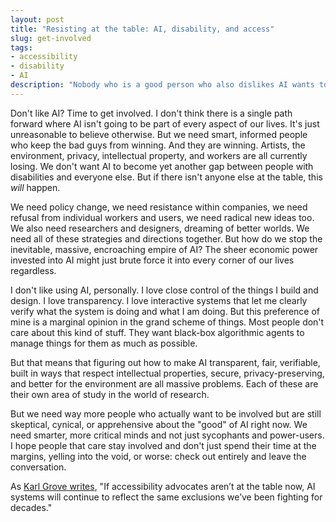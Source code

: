```yaml
---
layout: post
title: "Resisting at the table: AI, disability, and access"
slug: get-involved
tags:
- accessibility
- disability
- AI
description: "Nobody who is a good person who also dislikes AI wants to hear this: Refusal and resistance are necessary, but if we don't have power, we will probably lose. We need to resist and refuse while we still have a place at the table. And if we don't have a place at the table, we need to invite ourselves to it."
---
```


Don't like AI? Time to get involved. I don't think there is a single path forward where AI isn't going to be part of every aspect of our lives. It's just unreasonable to believe otherwise. But we need smart, informed people who keep the bad guys from winning. And they are winning. Artists, the environment, privacy, intellectual property, and workers are all currently losing. We don't want AI to become yet another gap between people with disabilities and everyone else. But if there isn't anyone else at the table, this *will* happen.

We need policy change, we need resistance within companies, we need refusal from individual workers and users, we need radical new ideas too. We also need researchers and designers, dreaming of better worlds. We need all of these strategies and directions together. But how do we stop the inevitable, massive, encroaching empire of AI? The sheer economic power invested into AI might just brute force it into every corner of our lives regardless.

I don't like using AI, personally. I love close control of the things I build and design. I love transparency. I love interactive systems that let me clearly verify what the system is doing and what I am doing. But this preference of mine is a marginal opinion in the grand scheme of things. Most people don't care about this kind of stuff. They want black-box algorithmic agents to manage things for them as much as possible.

But that means that figuring out how to make AI transparent, fair, verifiable, built in ways that respect intellectual properties, secure, privacy-preserving, and better for the environment are all massive problems. Each of these are their own area of study in the world of research.

But we need way more people who actually want to be involved but are still skeptical, cynical, or apprehensive about the "good" of AI right now. We need smarter, more critical minds and not just sycophants and power-users. I hope people that care stay involved and don't just spend their time at the margins, yelling into the void, or worse: check out entirely and leave the conversation.

As [Karl Grove writes](https://karlgroves.com/ai-is-the-future-of-accessibility/), "If accessibility advocates aren’t at the table now, AI systems will continue to reflect the same exclusions we’ve been fighting for decades."